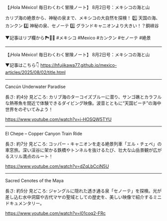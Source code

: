 【¡Hola México! 毎日わくわく冒険ノート】
8月2日号：メキシコの海と山

カリブ海の絶景から、神秘の泉まで、メキシコの大自然を探検！
1️⃣ 天国の海、カンクン
2️⃣ 神秘の泉、セノーテ
3️⃣ グランドキャニオンより大きい！？銅峡谷

▼記事はリプ欄から🏞️🌊✨
#メキシコ #Mexico #カンクン #セノーテ #絶景

---

【¡Hola México! 毎日わくわく冒険ノート】
8月2日号：メキシコの海と山

▼記事はこちら👇
https://hfujikawa77.github.io/mexico-articles/2025/08/02/title.html

---

Cancún Underwater Paradise

長さ: 約4分
見どころ: カリブ海のターコイズブルーに潜り、サンゴ礁とカラフルな熱帯魚を間近で体験できるダイビング映像。波音とともに“天国ビーチ”の海中世界をのぞいてみよう！

https://www.youtube.com/watch?v=i-HOSQW5TYU

---

El Chepe – Copper Canyon Train Ride

長さ: 約7分
見どころ: コッパー・キャニオンを走る絶景列車「エル・チェペ」の車窓旅。深い渓谷に架かる鉄橋やトンネルを抜けるたび、壮大な山岳景観が広がるスリル満点のルート！

https://www.youtube.com/watch?v=dZqLbCciN5U

---

Sacred Cenotes of the Maya

長さ: 約5分
見どころ: ジャングルに隠れた透き通る泉「セノーテ」を探検。光が差し込む水中洞窟や古代マヤの聖域としての歴史を、美しい映像で紹介するミニドキュメンタリー。

https://www.youtube.com/watch?v=l01coq2-FRc